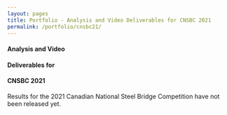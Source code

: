 ```yaml
---
layout: pages
title: Portfolio - Analysis and Video Deliverables for CNSBC 2021
permalink: /portfolio/cnsbc21/
---
```


#### Analysis and Video
#### Deliverables for
#### CNSBC 2021
Results for the 2021 Canadian National Steel Bridge Competition have not been released yet.
